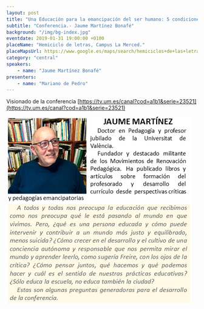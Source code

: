 ```yaml
---
layout: post
title: "Una Educación para la emancipación del ser humano: 5 condiciones"
subtitle: "Conferencia.- Jaume Martínez Bonafé"
background: "/img/bg-index.jpg"
eventdate: 2019-01-31 19:00:00 +0100
placeName: "Hemiciclo de letras, Campus La Merced."
placeMapsUrl: https://www.google.es/maps/search/hemiciclos+de+las+letras+campus+de+la+merced/@38.0033889,-1.147865,14z/data=!3m1!4b1?hl=en
category: "central"
speakers:
    - name: "Jaume Martínez Bonafé"
presenters:
    - name: "Mariano de Pedro"
---
```

Visionado de la conferencia [https://tv.um.es/canal?cod=a1b1&serie=23521](https://tv.um.es/canal?cod=a1b1&serie=23521)

![cartel](/img/posts/bonafe1png.png)
